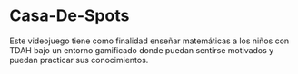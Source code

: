 # Casa-De-Spots

Este videojuego tiene como finalidad enseñar matemáticas a los niños con TDAH bajo un entorno gamificado donde puedan sentirse motivados y puedan practicar sus conocimientos.
